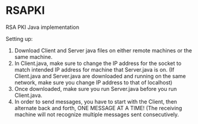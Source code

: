 # RSAPKI
RSA PKI Java implementation

Setting up:

1. Download Client and Server java files on either remote machines or the same machine. 
2. In Client.java, make sure to change the IP address for the socket to match intended IP address for machine that Server.java is on.
  (If Client.java and Server.java are downloaded and running on the same network, make sure you change IP address to that of localhost)
3. Once downloaded, make sure you run Server.java before you run Client.java.
4. In order to send messages, you have to start with the Client, then alternate back and forth, ONE MESSAGE AT A TIME! (The receiving machine will not recognize multiple messages sent consecutively.
